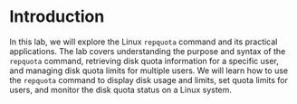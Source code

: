# Introduction

In this lab, we will explore the Linux `repquota` command and its practical applications. The lab covers understanding the purpose and syntax of the `repquota` command, retrieving disk quota information for a specific user, and managing disk quota limits for multiple users. We will learn how to use the `repquota` command to display disk usage and limits, set quota limits for users, and monitor the disk quota status on a Linux system.
